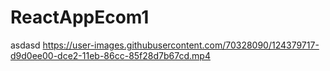 # ReactAppEcom1
asdasd
https://user-images.githubusercontent.com/70328090/124379717-d9d0ee00-dce2-11eb-86cc-85f28d7b67cd.mp4
